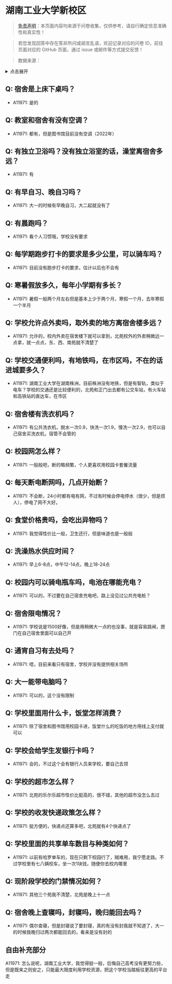 # 湖南工业大学新校区

> [免责声明](https://colleges.chat/#_3)：本页面内容均来源于问卷收集，仅供参考，请自行确定信息准确性和真实性！

> 若您发现回答中存在答非所问或胡言乱语，欢迎记录对应的问卷 ID，前往页面对应的 GitHub 页面，通过 issue 或邮件等方式提交反馈！

> 数据来源：

<details><summary>点击展开</summary>
<ul>
<li>A11971: 匿名 (2022 年 06 月)</li>
</ul>
</details>

## Q: 宿舍是上床下桌吗？

- A11971: 是的

## Q: 教室和宿舍有没有空调？

- A11971: 都有，但是图书馆目前没有空调（2022年）

## Q: 有独立卫浴吗？没有独立浴室的话，澡堂离宿舍多远？

- A11971: 有

## Q: 有早自习、晚自习吗？

- A11971: 大一的时候有早晚自习，大二起就没有了

## Q: 有晨跑吗？

- A11971: 看个人习惯哦，学校没有要求

## Q: 每学期跑步打卡的要求是多少公里，可以骑车吗？

- A11971: 目前没有跑步打卡的要求，估计以后也不会有

## Q: 寒暑假放多久，每年小学期有多长？

- A11971: 暑假一般两个月左右但是基本上少于两个月，寒假一个月，去年寒假一个半月

## Q: 学校允许点外卖吗，取外卖的地方离宿舍楼多远？

- A11971: 允许的，校内外卖在宿舍楼下就可以拿到，北苑校外的外卖稍微远一点拿，就一点点，东、西、南苑就不清楚了

## Q: 学校交通便利吗，有地铁吗，在市区吗，不在的话进城要多久？

- A11971: 湖南工业大学在湖南株洲，目前株洲没有地铁，但是有智轨，类似于电车？学校的交通还是比较便利的，北苑和正门出去都有公交车站，有火车站和高铁站的直达车，在市区

## Q: 宿舍楼有洗衣机吗？

- A11971: 有公共洗衣机，脱水一次0.9，快洗一次1.9，慢洗一次2.9，也可以自己宿舍买洗衣机，宿管不会管的

## Q: 校园网怎么样？

- A11971: 一般般吧，断的略频繁，个人更喜欢用校园卡套餐流量

## Q: 每天断电断网吗，几点开始断？

- A11971: 不会断，24小时都有电有网，不过有时候会停电停水（很少，但是烦人），停电了网不大好。

## Q: 食堂价格贵吗，会吃出异物吗？

- A11971: 我觉得性价比一般，卫生还行，但是味道也是一般般

## Q: 洗澡热水供应时间？

- A11971: 早上6-8点，中午12-14点，晚上18-24点

## Q: 校园内可以骑电瓶车吗，电池在哪能充电？

- A11971: 可以的，不过要在自己宿舍充电吧，路上没见过公共充电桩？

## Q: 宿舍限电情况？

- A11971: 学校说是1500好像，但是用稍微大一点的也没事，就是容易跳闸，匣门在自己宿舍里面可以自己开

## Q: 通宵自习有去处吗？

- A11971: 唔，目前来看只有宿舍，学校并没有提供相关场所

## Q: 大一能带电脑吗？

- A11971: 可以的，这个没有限制

## Q: 学校里面用什么卡，饭堂怎样消费？

- A11971: 除了宿舍和图书馆用校园卡进，饭堂什么的吃饭的地方用线上支付就可以

## Q: 学校会给学生发银行卡吗？

- A11971: 会的，不过这个会有银行人员来学校，要自己去领

## Q: 学校的超市怎么样？

- A11971: 北苑的乐尔乐超市性价比挺高的，很不错，其他的超市没怎么去过

## Q: 学校的收发快递政策怎么样？

- A11971: 挺方便的，快递点还算多吧，北苑就有4个快递点了

## Q: 学校里面的共享单车数目与种类如何？

- A11971: 以前有哈罗单车的，现在只剩下校园行了，贼难用，我宁愿走路。不过学校里有七八辆校车，坐一次1块钱，随便你去校内哪里

## Q: 现阶段学校的门禁情况如何？

- A11971: 其他三个苑我不清楚，北苑是晚上十一点

## Q: 宿舍晚上查寝吗，封寝吗，晚归能回去吗？

- A11971: 偶尔查寝，但是封寝说了要封寝，真的有没有封我就不知道了，大一的时候我晚归过两次都能回去的，看来是没有封的

## 自由补充部分

A11971: 怎么说呢，湖南工业大学，我觉得挺一般，后悔自己高考没有更努力些，但是既来之则安之，只能最大限度利用学校资源，把这个学校当踏板往更高的平台走